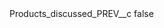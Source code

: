 <?xml version="1.0" encoding="UTF-8"?>
<CustomMetadata xmlns="http://soap.sforce.com/2006/04/metadata">
    <label>Products_discussed_PREV__c</label>
    <protected>false</protected>
</CustomMetadata>
